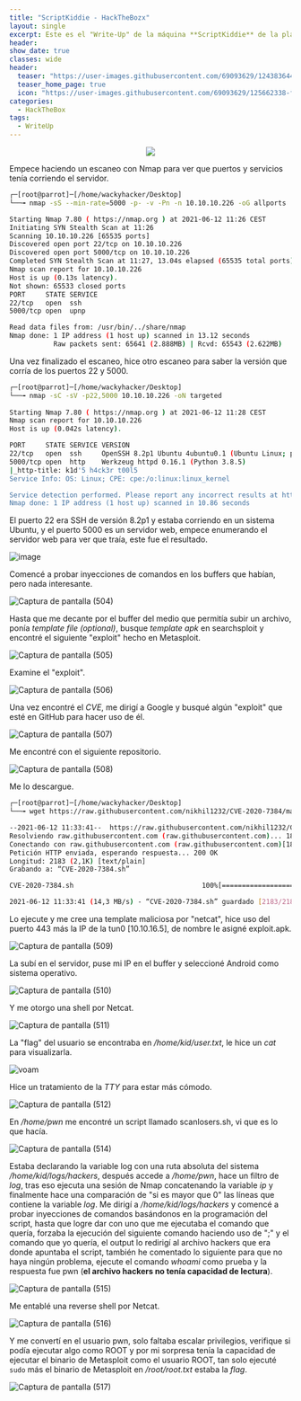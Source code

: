 ```yaml
---
title: "ScriptKiddie - HackTheBozx"
layout: single
excerpt: Este es el "Write-Up" de la máquina **ScriptKiddie** de la plataforma HackTheBox, una máquina bastante interesante y creativa por parte del creador...
header:
show_date: true
classes: wide
header:
  teaser: "https://user-images.githubusercontent.com/69093629/124383644-d2531a00-dccd-11eb-9c08-fca9e5557500.png"
  teaser_home_page: true
  icon: "https://user-images.githubusercontent.com/69093629/125662338-fd8b3b19-3a48-4fb0-b07c-86c047265082.png"
categories:
  - HackTheBox
tags:
  - WriteUp
---
```


<p align="center">
<img src="https://user-images.githubusercontent.com/69093629/124676571-10fbf680-debf-11eb-975d-7e2aa7e95deb.png">
</p>

Empece haciendo un escaneo con Nmap para ver que puertos y servicios tenía corriendo el servidor.

```bash
┌─[root@parrot]─[/home/wackyhacker/Desktop]
└──╼ nmap -sS --min-rate=5000 -p- -v -Pn -n 10.10.10.226 -oG allports

Starting Nmap 7.80 ( https://nmap.org ) at 2021-06-12 11:26 CEST
Initiating SYN Stealth Scan at 11:26
Scanning 10.10.10.226 [65535 ports]
Discovered open port 22/tcp on 10.10.10.226
Discovered open port 5000/tcp on 10.10.10.226
Completed SYN Stealth Scan at 11:27, 13.04s elapsed (65535 total ports)
Nmap scan report for 10.10.10.226
Host is up (0.13s latency).
Not shown: 65533 closed ports
PORT     STATE SERVICE
22/tcp   open  ssh
5000/tcp open  upnp

Read data files from: /usr/bin/../share/nmap
Nmap done: 1 IP address (1 host up) scanned in 13.12 seconds
           Raw packets sent: 65641 (2.888MB) | Rcvd: 65543 (2.622MB)
``` 

Una vez finalizado el escaneo, hice otro escaneo para saber la versión que corría de los puertos 22 y 5000.

```bash
┌─[root@parrot]─[/home/wackyhacker/Desktop]
└──╼ nmap -sC -sV -p22,5000 10.10.10.226 -oN targeted      
 
Starting Nmap 7.80 ( https://nmap.org ) at 2021-06-12 11:28 CEST
Nmap scan report for 10.10.10.226
Host is up (0.042s latency).

PORT     STATE SERVICE VERSION
22/tcp   open  ssh     OpenSSH 8.2p1 Ubuntu 4ubuntu0.1 (Ubuntu Linux; protocol 2.0)
5000/tcp open  http    Werkzeug httpd 0.16.1 (Python 3.8.5)
|_http-title: k1d'5 h4ck3r t00l5
Service Info: OS: Linux; CPE: cpe:/o:linux:linux_kernel

Service detection performed. Please report any incorrect results at https://nmap.org/submit/ .
Nmap done: 1 IP address (1 host up) scanned in 10.86 seconds
```

El puerto 22 era SSH de versión 8.2p1 y estaba corriendo en un sistema Ubuntu, y el puerto 5000 es un servidor web, empece enumerando el servidor web para ver que traía, este fue el resultado.

![image](https://user-images.githubusercontent.com/69093629/121775004-59a4e600-cb85-11eb-9afe-09c9d5ac8f02.png)

Comencé a probar inyecciones de comandos en los buffers que habían, pero nada interesante.

![Captura de pantalla (504)](https://user-images.githubusercontent.com/69093629/121785032-b9b48000-cbb7-11eb-8f0e-93e43ebdad7f.png)

Hasta que me decante por el buffer del medio que permitía subir un archivo, ponía *template file (optional)*, busque *template apk* en searchsploit y encontré el siguiente "exploit" hecho en Metasploit.

![Captura de pantalla (505)](https://user-images.githubusercontent.com/69093629/121785124-40695d00-cbb8-11eb-85b2-e1cafd29153c.png)

Examine el "exploit".

![Captura de pantalla (506)](https://user-images.githubusercontent.com/69093629/121785156-74dd1900-cbb8-11eb-82f1-04c1de91f090.png)

Una vez encontré el *CVE*, me dirigí a Google y busqué algún "exploit" que esté en GitHub para hacer uso de él.

![Captura de pantalla (507)](https://user-images.githubusercontent.com/69093629/121785296-4e6bad80-cbb9-11eb-9238-b74e9516e303.png)

Me encontré con el siguiente repositorio.

![Captura de pantalla (508)](https://user-images.githubusercontent.com/69093629/121785321-73f8b700-cbb9-11eb-94d3-71db240ad95e.png)

Me lo descargue.

```bash
┌─[root@parrot]─[/home/wackyhacker/Desktop]
└──╼ wget https://raw.githubusercontent.com/nikhil1232/CVE-2020-7384/main/CVE-2020-7384.sh

--2021-06-12 11:33:41--  https://raw.githubusercontent.com/nikhil1232/CVE-2020-7384/main/CVE-2020-7384.sh
Resolviendo raw.githubusercontent.com (raw.githubusercontent.com)... 185.199.109.133, 185.199.110.133, 185.199.111.133, ...
Conectando con raw.githubusercontent.com (raw.githubusercontent.com)[185.199.109.133]:443... conectado.
Petición HTTP enviada, esperando respuesta... 200 OK
Longitud: 2183 (2,1K) [text/plain]
Grabando a: “CVE-2020-7384.sh”

CVE-2020-7384.sh                                100%[====================================================================================================>]   2,13K  --.-KB/s    en 0s      

2021-06-12 11:33:41 (14,3 MB/s) - “CVE-2020-7384.sh” guardado [2183/2183]
```

Lo ejecute y me cree una template maliciosa por "netcat", hice uso del puerto 443 más la IP de la tun0 [10.10.16.5], de nombre le asigné exploit.apk.

![Captura de pantalla (509)](https://user-images.githubusercontent.com/69093629/121785375-cb972280-cbb9-11eb-9c09-18928d027278.png)

La subí en el servidor, puse mi IP en el buffer y seleccioné Android como sistema operativo.

![Captura de pantalla (510)](https://user-images.githubusercontent.com/69093629/121785521-7c052680-cbba-11eb-9432-d6ef1b19c50f.png)

Y me otorgo una shell por Netcat.

![Captura de pantalla (511)](https://user-images.githubusercontent.com/69093629/121785549-b7075a00-cbba-11eb-80f7-cc9eef28fa74.png)

La "flag" del usuario se encontraba en */home/kid/user.txt*, le hice un *cat* para visualizarla.

![voam](https://user-images.githubusercontent.com/69093629/121785702-9e4b7400-cbbb-11eb-994e-8d7dd9b58e3c.jpg)

Hice un tratamiento de la *TTY* para estar más cómodo.

![Captura de pantalla (512)](https://user-images.githubusercontent.com/69093629/121785592-f46be780-cbba-11eb-9a75-303212eb5eb1.png)

En */home/pwn* me encontré un script llamado scanlosers.sh, vi que es lo que hacía.

![Captura de pantalla (514)](https://user-images.githubusercontent.com/69093629/121785788-203b9d00-cbbc-11eb-8c35-9088ee75e64f.png)

Estaba declarando la variable log con una ruta absoluta del sistema */home/kid/logs/hackers*, después accede a */home/pwn*, hace un filtro de *log*, tras eso ejecuta una sesión de Nmap concatenando la variable *ip* y finalmente hace una comparación de "si es mayor que 0" las líneas que contiene la variable *log*.
Me dirigí a */home/kid/logs/hackers* y comencé a probar inyecciones de comandos basándonos en la programación del script, hasta que logre dar con uno que me ejecutaba el comando que quería, forzaba la ejecución del siguiente comando haciendo uso de ";" y el comando que yo quería, el output lo redirigí al archivo hackers que era donde apuntaba el script, también he comentado lo siguiente para que no haya ningún problema, ejecute el comando *whoami* como prueba y la respuesta fue pwn (**el archivo hackers no tenía capacidad de lectura**).

![Captura de pantalla (515)](https://user-images.githubusercontent.com/69093629/121786129-419d8880-cbbe-11eb-8da4-584cfb15c165.png)

Me entablé una reverse shell por Netcat.

![Captura de pantalla (516)](https://user-images.githubusercontent.com/69093629/121786245-e7e98e00-cbbe-11eb-977d-a96dc36a99a3.png)

Y me convertí en el usuario pwn, solo faltaba escalar privilegios, verifique si podía ejecutar algo como ROOT y por mi sorpresa tenía la capacidad de ejecutar el binario de Metasploit como el usuario ROOT, tan solo ejecuté ```sudo``` más el binario de Metasploit en */root/root.txt* estaba la *flag*.

![Captura de pantalla (517)](https://user-images.githubusercontent.com/69093629/121786348-9e4d7300-cbbf-11eb-9bd3-f036886b4e55.jpg)



